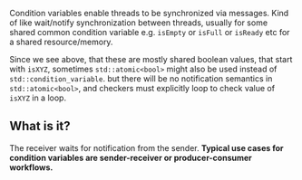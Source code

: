 
Condition variables enable threads to be synchronized via messages. Kind of like wait/notify synchronization between threads, usually for some shared common condition variable e.g. `isEmpty` or `isFull` or `isReady` etc for a shared resource/memory.

Since we see above, that these are mostly shared boolean values, that start with `isXYZ`, sometimes `std::atomic<bool>` might also  be used instead of `std::condition_variable`. but there will be no notification semantics in `std::atomic<bool>`, and checkers must explicitly loop to check value of `isXYZ` in a loop.

## What is it?

The receiver waits for notification from the sender.
**Typical use cases for condition variables are sender-receiver or producer-consumer workflows.**

